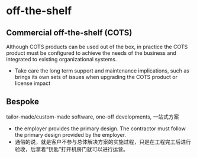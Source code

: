 # off-the-shelf
## Commercial off-the-shelf (COTS)
Although COTS products can be used out of the box, in practice the COTS product must be configured to achieve the needs of the business and integrated to existing organizational systems.
- Take care the long term support and maintenance implications, such as brings its own sets of issues when upgrading the COTS product or license impact



## Bespoke
tailor-made/custom-made software, one-off developments, 一站式方案

- the employer provides the primary design. The contractor must follow the primary design provided by the employer.
- 通俗的说，就是客户不参与总体解决方案的实施过程，只是在工程完工后进行验收，后拿着“钥匙”打开机房门就可以进行运营。

